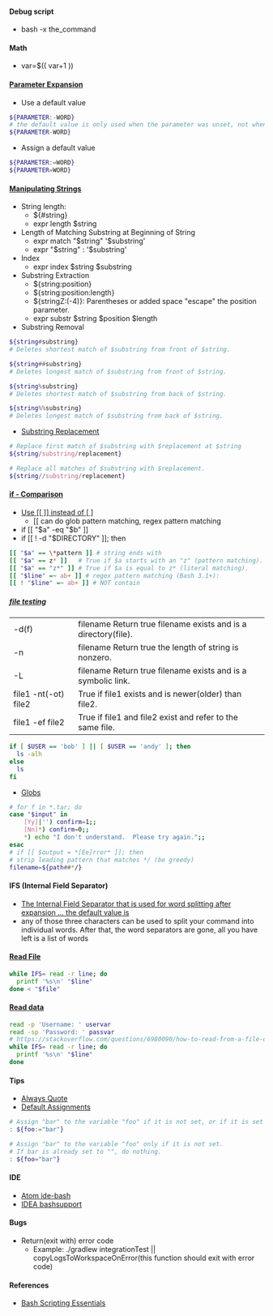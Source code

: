 #### Debug script
- bash -x the_command

#### Math
- var=$(( var+1 ))

#### [Parameter Expansion](http://wiki.bash-hackers.org/syntax/pe)
- Use a default value
```bash
${PARAMETER:-WORD}
# the default value is only used when the parameter was unset, not when it was empty
${PARAMETER-WORD}
```
- Assign a default value
```bash
${PARAMETER:=WORD}
${PARAMETER=WORD}
```
#### [Manipulating Strings](https://www.tldp.org/LDP/abs/html/string-manipulation.html)
- String length:
  - ${#string}
  - expr length $string
- Length of Matching Substring at Beginning of String
  - expr match "$string" '$substring'
  - expr "$string" : '$substring'
- Index
  - expr index $string $substring
- Substring Extraction
  - ${string:position}
  - ${string:position:length}
  - ${stringZ:(-4)}: Parentheses or added space "escape" the position parameter.
  - expr substr $string $position $length
- Substring Removal
```bash
${string#substring}
# Deletes shortest match of $substring from front of $string.

${string##substring}
# Deletes longest match of $substring from front of $string.

${string%substring}
# Deletes shortest match of $substring from back of $string.

${string%%substring}
# Deletes longest match of $substring from back of $string.
```
- [Substring Replacement](http://mywiki.wooledge.org/BashFAQ/100)
```bash
# Replace first match of $substring with $replacement at $string
${string/substring/replacement}

# Replace all matches of $substring with $replacement.
${string//substring/replacement}
```

#### [if - Comparison](http://tldp.org/LDP/abs/html/comparison-ops.html)
- [Use [[ ]] instead of [ ]](https://mywiki.wooledge.org/BashGuide/Practices)
  - [[ can do glob pattern matching, regex pattern matching
- if [[ "$a" -eq "$b" ]]
- if [[ ! -d "$DIRECTORY" ]]; then
```bash
[[ "$a" == \*pattern ]] # string ends with
[[ "$a" == z* ]]   # True if $a starts with an "z" (pattern matching).
[[ "$a" == "z*" ]] # True if $a is equal to z* (literal matching).
[[ "$line" =~ ab+ ]] # regex pattern matching (Bash 3.1+):
[[ ! "$line" =~ ab+ ]] # NOT contain
```

##### [file testing](https://www.cyberciti.biz/tips/find-out-if-file-exists-with-conditional-expressions.html)
|     |     |
| --- | --- |
-d(f)|filename	Return true filename exists and is a directory(file).
-n|filename	Return true the length of string is nonzero.
-L|filename	Return true filename exists and is a symbolic link.
file1 -nt(-ot) file2|True if file1 exists and is newer(older) than file2.
file1 -ef file2|True if file1 and file2 exist and refer to the same file.

```bash
if [ $USER == 'bob' ] || [ $USER == 'andy' ]; then
  ls -alh
else
  ls
fi
```

- [Globs](https://mywiki.wooledge.org/glob)
```bash
# for f in *.tar; do
case "$input" in
    [Yy]|'') confirm=1;;
    [Nn]*) confirm=0;;
    *) echo "I don't understand.  Please try again.";;
esac
# if [[ $output = *[Ee]rror* ]]; then
# strip leading pattern that matches */ (be greedy)
filename=${path##*/}
```

#### IFS (Internal Field Separator)
- [The Internal Field Separator that is used for word splitting after expansion ... the default value is <space><tab><newline>](https://stackoverflow.com/questions/2789319/file-content-into-unix-variable-with-newlines)
- any of those three characters can be used to split your command into individual words. After that, the word separators are gone, all you have left is a list of words
#### [Read File](https://mywiki.wooledge.org/DontReadLinesWithFor)
```bash
while IFS= read -r line; do
  printf '%s\n' "$line"
done < "$file"
```

#### [Read data](https://ryanstutorials.net/bash-scripting-tutorial/bash-input.php)
```bash
read -p 'Username: ' uservar
read -sp 'Password: ' passvar
# https://stackoverflow.com/questions/6980090/how-to-read-from-a-file-or-stdin-in-bash
while IFS= read -r line; do
  printf '%s\n' "$line"
done
```

#### Tips
- [Always Quote](https://mywiki.wooledge.org/BashGuide/Practices)
- [Default Assignments](https://www.chromium.org/chromium-os/shell-style-guidelines)
```bash
# Assign "bar" to the variable "foo" if it is not set, or if it is set to "".
: ${foo:="bar"}

# Assign "bar" to the variable "foo" only if it is not set.
# If bar is already set to "", do nothing.
: ${foo="bar"}
```
#### IDE
- [Atom ide-bash](https://atom.io/packages/ide-bash)
- [IDEA bashsupport](https://www.plugin-dev.com/project/bashsupport/)

#### Bugs
- Return(exit with) error code
  * Example: ./gradlew integrationTest || copyLogsToWorkspaceOnError(this function should exit with error code)

#### References
- [Bash Scripting Essentials](/2017/10/bash-scripting-essentials.html)